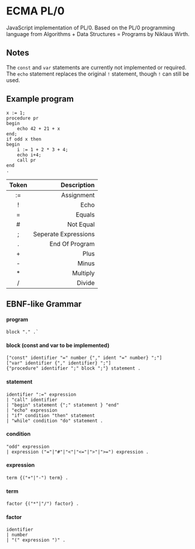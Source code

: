 # ECMA PL/0
JavaScript implementation of PL/0. Based on the PL/0 programming language from Algorithms + Data Structures = Programs by Niklaus Wirth.

## Notes
The `const` and `var` statements are currently not implemented or required.
The `echo` statement replaces the original `!` statement, though `!` can still be used.

## Example program
```
x := 1;
procedure pr
begin
    echo 42 + 21 + x
end;
if odd x then
begin
    i := 1 + 2 * 3 + 4;
    echo i+4;
    call pr
end
. 
```

| Token  | Description          |
| :----: | -------------------: |
| :=     | Assignment           |
| !      | Echo                 |
| =      | Equals               |
| #      | Not Equal            |
| ;      | Seperate Expressions |
| .      | End Of Program       |
| +      | Plus                 |
| -      | Minus                |
| *      | Multiply             |
| /      | Divide               |

## EBNF-like Grammar
 
#### program 
```
block "." .`
```
  
#### block (const and var to be implemented)
```
["const" identifier "=" number {"," ident "=" number} ";"]  
["var" identifier {"," identifier} ";"]  
{"procedure" identifier ";" block ";"} statement .  
```
  
#### statement
```
identifier ":=" expression  
| "call" identifier  
| "begin" statement {";" statement } "end"  
| "echo" expression
| "if" condition "then" statement  
| "while" condition "do" statement .  
```

#### condition
```
"odd" expression  
| expression ("="|"#"|"<"|"<="|">"|">=") expression .  
```

#### expression
```
term {("+"|"-") term} .  
```
  
#### term
```
factor {("*"|"/") factor} .  
```
  
#### factor
```
identifier  
| number  
| "(" expression ")" .  
```
